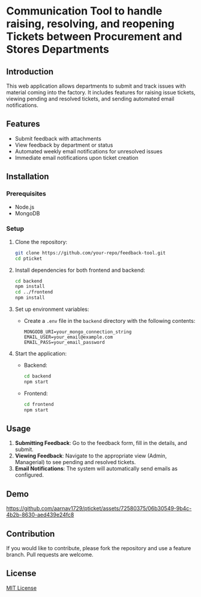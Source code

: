 # Communication Tool to handle raising, resolving, and reopening Tickets between Procurement and Stores Departments

## Introduction
This web application allows departments to submit and track issues with material coming into the factory. It includes features for raising issue tickets, viewing pending and resolved tickets, and sending automated email notifications.

## Features
- Submit feedback with attachments
- View feedback by department or status
- Automated weekly email notifications for unresolved issues
- Immediate email notifications upon ticket creation

## Installation

### Prerequisites
- Node.js
- MongoDB

### Setup
1. Clone the repository:
    ```bash
    git clone https://github.com/your-repo/feedback-tool.git
    cd pticket
    ```
2. Install dependencies for both frontend and backend:
    ```bash
    cd backend
    npm install
    cd ../frontend
    npm install
    ```

3. Set up environment variables:
    - Create a `.env` file in the `backend` directory with the following contents:
      ```env
      MONGODB_URI=your_mongo_connection_string
      EMAIL_USER=your_email@example.com
      EMAIL_PASS=your_email_password
      ```

4. Start the application:
    - Backend:
      ```bash
      cd backend
      npm start
      ```
    - Frontend:
      ```bash
      cd frontend
      npm start
      ```

## Usage
1. **Submitting Feedback**: Go to the feedback form, fill in the details, and submit.
2. **Viewing Feedback**: Navigate to the appropriate view (Admin, Managerial) to see pending and resolved tickets.
3. **Email Notifications**: The system will automatically send emails as configured.

## Demo
https://github.com/aarnav1729/pticket/assets/72580375/06b30549-9b4c-4b2b-8630-aed439e24fc8


## Contribution
If you would like to contribute, please fork the repository and use a feature branch. Pull requests are welcome.

## License
[MIT License](LICENSE)
